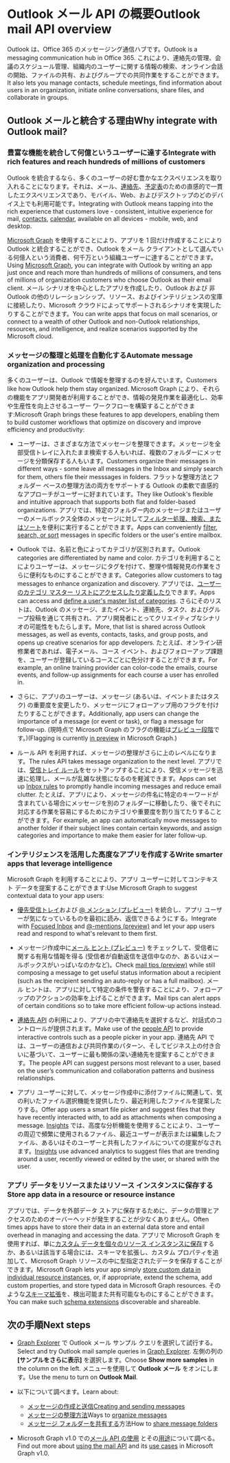 # <a name="outlook-mail-api-overview"></a><span data-ttu-id="334bd-101">Outlook メール API の概要</span><span class="sxs-lookup"><span data-stu-id="334bd-101">Outlook mail API overview</span></span>

<span data-ttu-id="334bd-102">Outlook は、Office 365 のメッセージング通信ハブです。</span><span class="sxs-lookup"><span data-stu-id="334bd-102">Outlook is a messaging communication hub in Office 365.</span></span> <span data-ttu-id="334bd-103">これにより、連絡先の管理、会議のスケジュール管理、組織内のユーザーに関する情報の検索、オンライン会話の開始、ファイルの共有、およびグループでの共同作業をすることができます。</span><span class="sxs-lookup"><span data-stu-id="334bd-103">It also lets you manage contacts, schedule meetings, find information about users in an organization, initiate online conversations, share files, and collaborate in groups.</span></span>

## <a name="why-integrate-with-outlook-mail"></a><span data-ttu-id="334bd-104">Outlook メールと統合する理由</span><span class="sxs-lookup"><span data-stu-id="334bd-104">Why integrate with Outlook mail?</span></span>

### <a name="integrate-with-rich-features-and-reach-hundreds-of-millions-of-customers"></a><span data-ttu-id="334bd-105">豊富な機能を統合して何億というユーザーに達する</span><span class="sxs-lookup"><span data-stu-id="334bd-105">Integrate with rich features and reach hundreds of millions of customers</span></span>

<span data-ttu-id="334bd-106">Outlook を統合するなら、多くのユーザーの好む豊かなエクスペリエンスを取り入れることになります。それは、メール、[連絡先](outlook-contacts-concept-overview.md)、[予定表](outlook-calendar-concept-overview.md)のための直感的で一貫したエクスペリエンスであり、モバイル、Web、およびデスクトップのどのデバイス上でも利用可能です。</span><span class="sxs-lookup"><span data-stu-id="334bd-106">Integrating with Outlook means tapping into the rich experience that customers love - consistent, intuitive experience for mail, [contacts](outlook-contacts-concept-overview.md), [calendar](outlook-calendar-concept-overview.md), available on all devices - mobile, web, and desktop.</span></span>

<span data-ttu-id="334bd-107">[Microsoft Graph](overview.md) を使用することにより、アプリを 1 回だけ作成することにより Outlook と統合することができ、Outlook をメール クライアントとして選んでいる何億人という消費者、何千万という組織ユーザーに達することができます。</span><span class="sxs-lookup"><span data-stu-id="334bd-107">Using [Microsoft Graph](overview.md), you can integrate with Outlook by writing an app just once and reach more than hundreds of millions of consumers, and tens of millions of organization customers who choose Outlook as their email client.</span></span> <span data-ttu-id="334bd-108">メール シナリオを中心としたアプリを作成したり、Outlook および 非 Outlook の他のリレーションシップ、リソース、およびインテリジェンスの宝庫に接続したり、Microsoft クラウドによってサポートされるシナリオを実現したりすることができます。</span><span class="sxs-lookup"><span data-stu-id="334bd-108">You can write apps that focus on mail scenarios, or connect to a wealth of other Outlook and non-Outlook relationships, resources, and intelligence, and realize scenarios supported by the Microsoft cloud.</span></span>

### <a name="automate-message-organization-and-processing"></a><span data-ttu-id="334bd-109">メッセージの整理と処理を自動化する</span><span class="sxs-lookup"><span data-stu-id="334bd-109">Automate message organization and processing</span></span>

<span data-ttu-id="334bd-110">多くのユーザーは、Outlook で情報を整理するのを好んでいます。</span><span class="sxs-lookup"><span data-stu-id="334bd-110">Customers like how Outlook help them stay organized.</span></span> <span data-ttu-id="334bd-111">Microsoft Graph により、それらの機能をアプリ開発者が利用することができ、情報の発見作業を最適化し、効率や生産性を向上させるユーザー ワークフローを構築することができます:</span><span class="sxs-lookup"><span data-stu-id="334bd-111">Microsoft Graph brings these features to app developers, enabling them to build customer workflows that optimize on discovery and improve efficiency and productivity:</span></span> 

- <span data-ttu-id="334bd-112">ユーザーは、さまざまな方法でメッセージを整理できます。メッセージを全部受信トレイに入れたまま検索する人もいれば、複数のフォルダーにメッセージを分類保存する人もいます。</span><span class="sxs-lookup"><span data-stu-id="334bd-112">Customers organize their messages in different ways - some leave all messages in the Inbox and simply search for them, others file their messsages in folders.</span></span> <span data-ttu-id="334bd-113">フラットな整理方法とフォルダー ベースの整理方法の両方をサポートする Outlook の柔軟で直感的なアプローチがユーザーに好まれています。</span><span class="sxs-lookup"><span data-stu-id="334bd-113">They like Outlook's flexible and intuitive approach that supports both flat and folder-based organizations.</span></span> <span data-ttu-id="334bd-114">アプリでは、特定のフォルダー内のメッセージまたはユーザーのメールボックス全体のメッセージに対して[フィルター処理、検索、またはソート](query_parameters.md)を便利に実行することができます。</span><span class="sxs-lookup"><span data-stu-id="334bd-114">Apps can conveniently [filter, search, or sort](query_parameters.md) messages in specific folders or the user's entire mailbox.</span></span>

- <span data-ttu-id="334bd-115">Outlook では、名前と色によってカテゴリが区別されます。</span><span class="sxs-lookup"><span data-stu-id="334bd-115">Outlook categories are differentiated by name and color.</span></span> <span data-ttu-id="334bd-116">カテゴリを利用することによりユーザーは、メッセージにタグを付けて、整理や情報発見の作業をさらに便利なものにすることができます。</span><span class="sxs-lookup"><span data-stu-id="334bd-116">Categories allow customers to tag messages to enhance organization and discovery.</span></span> <span data-ttu-id="334bd-117">アプリでは、[ユーザーのカテゴリ マスター リストにアクセスしたり定義したり](../api-reference/v1.0/api/outlookuser_post_mastercategories.md)できます。</span><span class="sxs-lookup"><span data-stu-id="334bd-117">Apps can access and [define a user's master list of categories](../api-reference/v1.0/api/outlookuser_post_mastercategories.md).</span></span> <span data-ttu-id="334bd-118">さらにそのリストは、Outlook のメッセージ、またイベント、連絡先、タスク、およびグループ投稿を通じて共有され、アプリ開発者にとってクリエイティブなシナリオの可能性をもたらします。</span><span class="sxs-lookup"><span data-stu-id="334bd-118">More, that list is shared across Outlook messages, as well as events, contacts, tasks, and group posts, and opens up creative scenarios for app developers.</span></span> <span data-ttu-id="334bd-119">たとえば、オンライン研修業者であれば、電子メール、コース イベント、およびフォローアップ課題を、ユーザーが登録しているコースごとに色分けすることができます。</span><span class="sxs-lookup"><span data-stu-id="334bd-119">For example, an online training provider can color-code the emails, course events, and follow-up assignments for each course a user has enrolled in.</span></span>

- <span data-ttu-id="334bd-120">さらに、アプリのユーザーは、メッセージ (あるいは、イベントまたはタスク) の重要度を変更したり、メッセージにフォローアップ用のフラグを付けたりすることができます。</span><span class="sxs-lookup"><span data-stu-id="334bd-120">Additionally, app users can change the importance of a message (or event or task), or flag a message for follow-up.</span></span> <span data-ttu-id="334bd-121">(現時点で Microsoft Graph のフラグの機能は[プレビュー段階](versioning_and_support.md#beta-version)です。)</span><span class="sxs-lookup"><span data-stu-id="334bd-121">(Flagging is currently [in preview](versioning_and_support.md#beta-version) in Microsoft Graph.)</span></span>

- <span data-ttu-id="334bd-122">ルール API を利用すれば、メッセージの整理がさらに上のレベルになります。</span><span class="sxs-lookup"><span data-stu-id="334bd-122">The rules API takes message organization to the next level.</span></span> <span data-ttu-id="334bd-123">アプリでは、[受信トレイ ルール](../api-reference/v1.0/resources/messagerule.md)をセットアップすることにより、受信メッセージを迅速に処理し、メールが乱雑な状態になるのを軽減できます。</span><span class="sxs-lookup"><span data-stu-id="334bd-123">Apps can set up [Inbox rules](../api-reference/v1.0/resources/messagerule.md) to promptly handle incoming messages and reduce email clutter.</span></span> <span data-ttu-id="334bd-124">たとえば、アプリにより、メッセージの件名に特定のキーワードが含まれている場合にメッセージを別のフォルダーに移動したり、後でそれに対応する作業を容易にするためにカテゴリや重要度を割り当てたりすることができます。</span><span class="sxs-lookup"><span data-stu-id="334bd-124">For example, an app can automatically move messages to another folder if their subject lines contain certain keywords, and assign categories and importance to make them easier for later follow-up.</span></span>

### <a name="write-smarter-apps-that-leverage-intelligence"></a><span data-ttu-id="334bd-125">インテリジェンスを活用した高度なアプリを作成する</span><span class="sxs-lookup"><span data-stu-id="334bd-125">Write smarter apps that leverage intelligence</span></span> 

<span data-ttu-id="334bd-126">Microsoft Graph を利用することにより、アプリ ユーザーに対してコンテキスト データを提案することができます:</span><span class="sxs-lookup"><span data-stu-id="334bd-126">Use Microsoft Graph to suggest contextual data to your app users:</span></span>

- <span data-ttu-id="334bd-127">[優先受信トレイ](../api-reference/v1.0/resources/manage_focused_inbox.md)および [@ メンション (プレビュー)](../api-reference/beta/api/message_get.md#request-2) を統合し、アプリ ユーザーが気になっているものを最初に読み、返信できるようにする。</span><span class="sxs-lookup"><span data-stu-id="334bd-127">Integrate with [Focused Inbox](../api-reference/v1.0/resources/manage_focused_inbox.md) and [@-mentions (preview)](../api-reference/beta/api/message_get.md#request-2) and let your app users read and respond to what's relevant to them first.</span></span> 

- <span data-ttu-id="334bd-128">メッセージ作成中に[メール ヒント (プレビュー)](../api-reference/beta/resources/mailtips.md) をチェックして、受信者に関する有用な情報を得る (受信者が自動返信を送信中なのか、あるいはメールボックスがいっぱいなのかなど)。</span><span class="sxs-lookup"><span data-stu-id="334bd-128">Check [mail tips (preview)](../api-reference/beta/resources/mailtips.md) while still composing a message to get useful status information about a recipient (such as the recipient sending an auto-reply or has a full mailbox).</span></span> <span data-ttu-id="334bd-129">メール ヒントは、アプリに対して特定の条件を警告することにより、フォローアップのアクションの効率を上げることができます。</span><span class="sxs-lookup"><span data-stu-id="334bd-129">Mail tips can alert apps of certain conditions so to take more efficient follow-up actions instead.</span></span> 

- <span data-ttu-id="334bd-130">[連絡先 API](people_example.md) の利用により、アプリの中で連絡先を選択するなど、対話式のコントロールが提供されます。</span><span class="sxs-lookup"><span data-stu-id="334bd-130">Make use of the [people API](people_example.md) to provide interactive controls such as a people picker in your app.</span></span> <span data-ttu-id="334bd-131">連絡先 API では、ユーザーの通信および共同作業のパターン、そしてビジネス上の付き合いに基づいて、ユーザーに最も関係の深い連絡先を提案することができます。</span><span class="sxs-lookup"><span data-stu-id="334bd-131">The people API can suggest persons most relevant to a user, based on the user’s communication and collaboration patterns and business relationships.</span></span> 

- <span data-ttu-id="334bd-132">アプリ ユーザーに対して、メッセージ作成中に添付ファイルに関連して、気の利いたファイル選択機能を提供したり、最近利用したファイルを提案したりする。</span><span class="sxs-lookup"><span data-stu-id="334bd-132">Offer app users a smart file picker and suggest files that they have recently interacted with, to add as attachments when composing a message.</span></span> <span data-ttu-id="334bd-133">[Insights](../api-reference/beta/resources/insights.md) では、高度な分析機能を使用することにより、ユーザーの周辺で頻繁に使用されるファイル、最近ユーザーが表示または編集したファイル、あるいはそのユーザーと共有したファイルについての提案がなされます。</span><span class="sxs-lookup"><span data-stu-id="334bd-133">[Insights](../api-reference/beta/resources/insights.md) use advanced analytics to suggest files that are trending around a user, recently viewed or edited by the user, or shared with the user.</span></span>


### <a name="store-app-data-in-a-resource-or-resource-instance"></a><span data-ttu-id="334bd-134">アプリ データをリソースまたはリソース インスタンスに保存する</span><span class="sxs-lookup"><span data-stu-id="334bd-134">Store app data in a resource or resource instance</span></span>

<span data-ttu-id="334bd-135">アプリでは、データを外部データ ストアに保存するために、データの管理とアクセスのためのオーバーヘッドが発生することが少なくありません。</span><span class="sxs-lookup"><span data-stu-id="334bd-135">Often times apps have to store their data in an external data store and entail overhead in managing and accessing the data.</span></span> <span data-ttu-id="334bd-136">アプリで Microsoft Graph を使用すれば、単に[カスタム データを個々のリソース インスタンスに保存](extensibility_overview.md#open-extensions)するか、あるいは該当する場合には、スキーマを拡張し、カスタム プロパティを追加して、Microsoft Graph リソースの中に型指定されたデータを保存することができます。</span><span class="sxs-lookup"><span data-stu-id="334bd-136">Microsoft Graph lets your app simply [store custom data in individual resource instances](extensibility_overview.md#open-extensions), or, if appropriate, extend the schema, add custom properties, and store typed data in Microsoft Graph resources.</span></span> <span data-ttu-id="334bd-137">そのような[スキーマ拡張](extensibility_overview.md#schema-extensions)を、検出可能また共有可能なものにすることができます。</span><span class="sxs-lookup"><span data-stu-id="334bd-137">You can make such [schema extensions](extensibility_overview.md#schema-extensions) discoverable and shareable.</span></span> 


## <a name="next-steps"></a><span data-ttu-id="334bd-138">次の手順</span><span class="sxs-lookup"><span data-stu-id="334bd-138">Next steps</span></span>

- <span data-ttu-id="334bd-139">[Graph Explorer](https://developer.microsoft.com/graph/graph-explorer/?request=me%2Fmessages&version=v1.0) で Outlook メール サンプル クエリを選択して試行する。</span><span class="sxs-lookup"><span data-stu-id="334bd-139">Select and try Outlook mail sample queries in [Graph Explorer](https://developer.microsoft.com/graph/graph-explorer/?request=me%2Fmessages&version=v1.0).</span></span> <span data-ttu-id="334bd-140">左側の列の **[サンプルをさらに表示]** を選択します。</span><span class="sxs-lookup"><span data-stu-id="334bd-140">Choose **Show more samples** in the column on the left.</span></span> <span data-ttu-id="334bd-141">メニューを使用して **Outlook メール** をオンにします。</span><span class="sxs-lookup"><span data-stu-id="334bd-141">Use the menu to turn on **Outlook Mail**.</span></span>
- <span data-ttu-id="334bd-142">以下について調べます。</span><span class="sxs-lookup"><span data-stu-id="334bd-142">Learn about:</span></span>

  - [<span data-ttu-id="334bd-143">メッセージの作成と送信</span><span class="sxs-lookup"><span data-stu-id="334bd-143">Creating and sending messages</span></span>](outlook-create-send-messages.md)
  - <span data-ttu-id="334bd-144">[メッセージの整理方法](outlook-organize-messages.md)</span><span class="sxs-lookup"><span data-stu-id="334bd-144">Ways to [organize messages](outlook-organize-messages.md)</span></span>
  - <span data-ttu-id="334bd-145">[メッセージ フォルダーを共有する](outlook-share-messages-folders.md)方法</span><span class="sxs-lookup"><span data-stu-id="334bd-145">How to [share message folders](outlook-share-messages-folders.md)</span></span>

- <span data-ttu-id="334bd-146">Microsoft Graph v1.0 での[メール API の使用](../api-reference/v1.0/resources/mail_api_overview.md) とその[用途](../api-reference/v1.0/resources/mail_api_overview.md#common-use-cases)について調べる。</span><span class="sxs-lookup"><span data-stu-id="334bd-146">Find out more about [using the mail API](../api-reference/v1.0/resources/mail_api_overview.md) and its [use cases](../api-reference/v1.0/resources/mail_api_overview.md#common-use-cases) in Microsoft Graph v1.0.</span></span>


